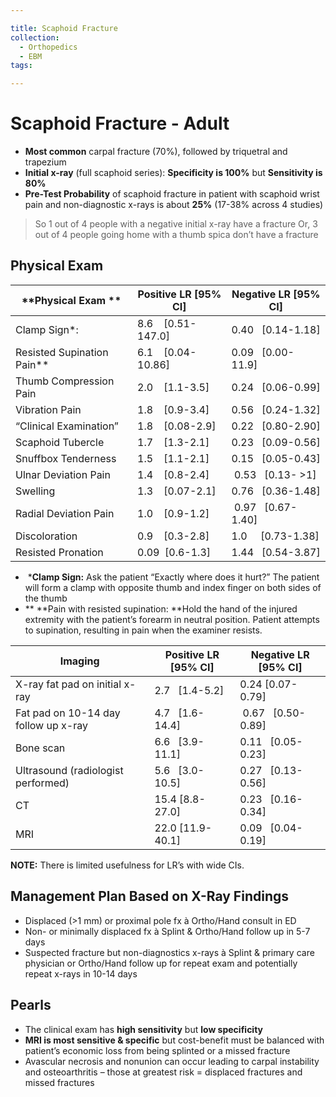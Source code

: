 ```yaml
---

title: Scaphoid Fracture
collection:
  - Orthopedics
  - EBM
tags:

---
```


# Scaphoid Fracture - Adult

-   **Most common** carpal fracture (70%), followed by triquetral and trapezium
-   **Initial x-ray** (full scaphoid series): **Specificity is 100%** but **Sensitivity is 80%**
-   **Pre-Test Probability** of scaphoid fracture in patient with scaphoid wrist pain and non-diagnostic x-rays is about **25%** (17-38% across 4 studies)

>  So 1 out of 4 people with a negative initial x-ray have a fracture
>  Or, 3 out of 4 people going home with a thumb spica don’t have a fracture

## Physical Exam

| **Physical Exam ** | Positive LR \[95% CI\] | Negative LR \[95% CI\] |
|-------------------------------|-----------------------|----------------------|
| Clamp Sign\*:                 | 8.6    \[0.51-147.0\] | 0.40   \[0.14-1.18\] |
| Resisted Supination Pain\*\*  | 6.1    \[0.04-10.86\] | 0.09   \[0.00-11.9\] |
| Thumb Compression Pain        | 2.0    \[1.1-3.5\]    | 0.24   \[0.06-0.99\] |
| Vibration Pain                | 1.8    \[0.9-3.4\]    | 0.56   \[0.24-1.32\] |
| “Clinical Examination”        | 1.8    \[0.08-2.9\]   | 0.22   \[0.80-2.90\] |
| Scaphoid Tubercle             | 1.7    \[1.3-2.1\]    | 0.23   \[0.09-0.56\] |
| Snuffbox Tenderness           | 1.5    \[1.1-2.1\]    | 0.15   \[0.05-0.43\] |
| Ulnar Deviation Pain          | 1.4    \[0.8-2.4\]    |  0.53   \[0.13- &gt;1\] |
| Swelling                      | 1.3    \[0.07-2.1\]   | 0.76   \[0.36-1.48\] |
| Radial Deviation Pain         | 1.0    \[0.9-1.2\]    |  0.97   \[0.67-1.40\] |
| Discoloration                 | 0.9    \[0.3-2.8\]    | 1.0     \[0.73-1.38\] |
| Resisted Pronation            | 0.09  \[0.6-1.3\]     | 1.44   \[0.54-3.87\] |




-    \***Clamp Sign:** Ask the patient “Exactly where does it hurt?” The patient will form a clamp with opposite thumb and index finger on both sides of the thumb
-   \*\* **Pain with resisted supination: **Hold the hand of the injured extremity with the patient’s forearm in neutral position. Patient attempts to supination, resulting in pain when the examiner resists.

| **Imaging** | Positive LR \[95% CI\] | Negative LR \[95% CI\] |
|-------------|------------------------|------------------------|
| X-ray fat pad on initial x-ray        | 2.7   \[1.4-5.2\]     | 0.24 \[0.07-0.79\]    |
| Fat pad on 10-14 day follow up x-ray  | 4.7   \[1.6-14.4\]    |  0.67   \[0.50-0.89\] |
| Bone scan                             | 6.6   \[3.9-11.1\]    | 0.11   \[0.05-0.23\]  |
| Ultrasound (radiologist performed)    | 5.6   \[3.0-10.5\]    | 0.27   \[0.13-0.56\]  |
| CT                                    | 15.4 \[8.8-27.0\]     | 0.23   \[0.16-0.34\]  |
| MRI                                   | 22.0 \[11.9-40.1\]    | 0.09   \[0.04-0.19\]  |

**NOTE:** There is limited usefulness for LR’s with wide CIs.

## Management Plan Based on X-Ray Findings

-   Displaced (&gt;1 mm) or proximal pole fx à Ortho/Hand consult in ED
-   Non- or minimally displaced fx à Splint & Ortho/Hand follow up in 5-7 days
-   Suspected fracture but non-diagnostics x-rays à Splint & primary care physician or Ortho/Hand follow up for repeat exam and potentially repeat x-rays in 10-14 days

## Pearls

-   The clinical exam has **high sensitivity** but **low specificity**
-   **MRI is most sensitive & specific** but cost-benefit must be balanced with patient’s economic loss from being splinted or a missed fracture
-   Avascular necrosis and nonunion can occur leading to carpal instability and osteoarthritis – those at greatest risk = displaced fractures and missed fractures
